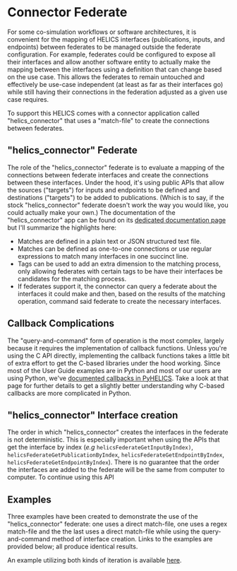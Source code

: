 # Connector Federate

For some co-simulation workflows or software architectures, it is convenient for the mapping of HELICS interfaces (publications, inputs, and endpoints) between federates to be managed outside the federate configuration. For example, federates could be configured to expose all their interfaces and allow another software entity to actually make the mapping between the interfaces using a definition that can change based on the use case. This allows the federates to remain untouched and effectively be use-case independent (at least as far as their interfaces go) while still having their connections in the federation adjusted as a given use case requires.

To support this HELICS comes with a connector application called "helics_connector" that uses a "match-file" to create the connections between federates.

## "helics_connector" Federate

The role of the "helics_connector" federate is to evaluate a mapping of the connections between federate interfaces and create the connections between these interfaces. Under the hood, it's using public APIs that allow the sources ("targets") for inputs and endpoints to be defined and destinations ("targets") to be added to publications. (Which is to say, if the stock "helics_connector" federate doesn't work the way you would like, you could actually make your own.) The documentation of the "helics_connector" app can be found on its [dedicated documentation page](TODO) but I'll summarize the highlights here:

- Matches are defined in a plain text or JSON structured text file.
- Matches can be defined as one-to-one connections or use regular expressions to match many interfaces in one succinct line.
- Tags can be used to add an extra dimension to the matching process, only allowing federates with certain tags to be have their interfaces be candidates for the matching process.
- If federates support it, the connector can query a federate about the interfaces it could make and then, based on the results of the matching operation, command said federate to create the necessary interfaces.

## Callback Complications

The "query-and-command" form of operation is the most complex, largely because it requires the implementation of callback functions. Unless you're using the C API directly, implementing the callback functions takes a little bit of extra effort to get the C-based libraries under the hood working. Since most of the User Guide examples are in Python and most of our users are using Python, we've [documented callbacks in PyHELICS](TODO). Take a look at that page for further details to get a slightly better understanding why C-based callbacks are more complicated in Python.

## "helics_connector" Interface creation

The order in which "helics_connector" creates the interfaces in the federate is not deterministic. This is especially important when using the APIs that get the interface by index (_e.g_ `helicsFederateGetInputByIndex)`, `helicsFederateGetPublicationByIndex`, `helicsFederateGetEndpointByIndex`, `helicsFederateGetEndpointByIndex`). There is no guarantee that the order the interfaces are added to the federate will be the same from computer to computer. To continue using this API

## Examples

Three examples have been created to demonstrate the use of the "helics_connector" federate: one uses a direct match-file, one uses a regex match-file and the the last uses a direct match-file while using the query-and-command method of interface creation. Links to the examples are provided below; all produce identical results.

An example utilizing both kinds of iteration is available [here](../examples/advanced_examples/advanced_iteration.md).
